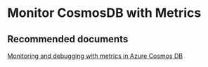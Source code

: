<properties
	pageTitle="Cosmos DB Metrics"
  description="Cosmos DB Metrics"
	service="microsoft.documentdb"
	resource="databaseAccounts"
	authors="balaksms"
	displayOrder="15"
	selfHelpType="resource"
	supportTopicIds="32597532"
	resourceTags=""
	productPesIds=""
	cloudEnvironments="public"
/>


# Monitor CosmosDB with Metrics

## **Recommended documents**

[Monitoring and debugging with metrics in Azure Cosmos DB](https://docs.microsoft.com/en-us/azure/cosmos-db/use-metrics)
